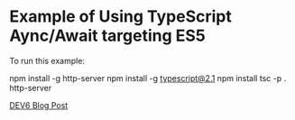 Example of Using TypeScript Aync/Await targeting ES5
=================

To run this example:

npm install -g http-server
npm install -g typescript@2.1
npm install
tsc -p .
http-server

[DEV6 Blog Post](http://dev6.com/TypeScriptAsyncandAwait)


